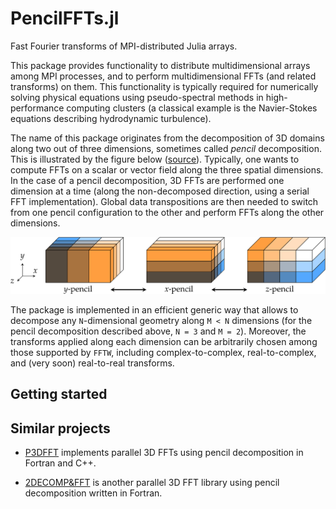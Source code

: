 # PencilFFTs.jl

Fast Fourier transforms of MPI-distributed Julia arrays.

This package provides functionality to distribute multidimensional arrays among
MPI processes, and to perform multidimensional FFTs (and related transforms) on
them.
This functionality is typically required for numerically solving physical
equations using pseudo-spectral methods in high-performance computing clusters
(a classical example is the Navier-Stokes equations describing hydrodynamic
turbulence).

The name of this package originates from the decomposition of 3D domains along
two out of three dimensions, sometimes called *pencil* decomposition.
This is illustrated by the figure below
([source](https://hal.archives-ouvertes.fr/tel-02084215v1)).
Typically, one wants to compute FFTs on a scalar or vector field along the
three spatial dimensions.
In the case of a pencil decomposition, 3D FFTs are performed one dimension at
a time (along the non-decomposed direction, using a serial FFT implementation).
Global data transpositions are then needed to switch from one pencil
configuration to the other and perform FFTs along the other dimensions.

![Pencil decomposition of 3D domains.](img/pencils.svg)

The package is implemented in an efficient generic way that allows to decompose
any `N`-dimensional geometry along `M < N` dimensions (for the pencil
decomposition described above, `N = 3` and `M = 2`). Moreover, the transforms
applied along each dimension can be arbitrarily chosen among those supported by
`FFTW`, including complex-to-complex, real-to-complex, and (very soon)
real-to-real transforms.

## Getting started

## Similar projects

- [P3DFFT](https://www.p3dfft.net) implements parallel 3D FFTs using pencil
  decomposition in Fortran and C++.

- [2DECOMP&FFT](http://www.2decomp.org) is another parallel 3D FFT library
  using pencil decomposition written in Fortran.
